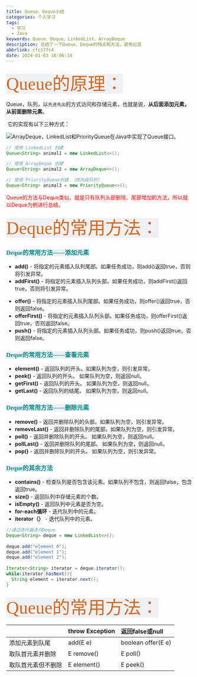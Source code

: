 ```yaml
---
title: Queue、Deque小结
categories: 个人学习
tags:
  - 学习
  - Java
keywords: Queue、Deque、LinkedList、ArrayDeque
description: 总结了一下Queue、Deque的特点和方法，避免记混
abbrlink: cfc17fc4
date: 2024-01-03 16:06:14
---
```


<font face="楷体" size=24><span style="background:#eef0f4;color:Chocolate">Queue的原理：</span></font>

​        Queue，队列，以`先进先出`的方式访问和存储元素，也就是说，**从后面添加元素，从前面删除元素**。

​		它的实现有以下三种方式：

![ArrayDeque，LinkedList和PriorityQueue在Java中实现了Queue接口。](https://real-jack.oss-cn-beijing.aliyuncs.com/undefinedqueue-interface.png)

```java
// 使用 LinkedList 创建
Queue<String> animal1 = new LinkedList<>();

// 使用 ArrayDeque 创建
Queue<String> animal2 = new ArrayDeque<>();

// 使用 PriorityQueue创建 （优先级队列）
Queue<String> animal3 = new PriorityQueue<>();
```



<font color="red">Queue的方法与Deque类似，就是只有队列头部删除、尾部增加的方法，所以就以Deque为例进行总结。</font>



<font face="楷体" size=24><span style="background:#eef0f4;color:Chocolate">Deque的常用方法：</span></font>

### <font face="楷体"><span style="background:#eef0f4;color:DarkCyan">Deque的常用方法——添加元素</span></font>

* **add()** - 将指定的元素插入队列尾部。如果任务成功，则add()返回true，否则将引发异常。
* **addFirst()** - 将指定的元素插入队列头部。如果任务成功，则addFirst()返回true，否则将引发异常。
- **offer()** - 将指定的元素插入队列尾部。如果任务成功，则offer()返回true，否则返回false。
- **offerFirst()** - 将指定的元素插入队列头部。如果任务成功，则offerFirst()返回true，否则返回false。
- **push()** - 将指定的元素插入队列头部。如果任务成功，则push()返回true，否则返回false。



### <font face="楷体"><span style="background:#eef0f4;color:DarkCyan">Deque的常用方法——查看元素</span></font>

- **element()** - 返回队列的开头。如果队列为空，则引发异常。
- **peek()** - 返回队列的开头。 如果队列为空，则返回null。
- **getFirst()** - 返回队列的开头。 如果队列为空，则返回null。
- **getLast()** - 返回队列的结尾。 如果队列为空，则返回null。



### <font face="楷体"><span style="background:#eef0f4;color:DarkCyan">Deque的常用方法——删除元素</span></font>

- **remove()** - 返回并删除队列的头部。如果队列为空，则引发异常。
- **removeLast()** - 返回并删除队列的尾部。如果队列为空，则引发异常。
- **poll()** - 返回并删除队列的开头。 如果队列为空，则返回null。
- **pollLast()** - 返回并删除队列的尾部。 如果队列为空，则返回null。
- **pop()** - 返回并删除队列的开头。 如果队列为空，则引发异常。



### <font face="楷体"><span style="background:#eef0f4;color:DarkCyan">Deque的其余方法</span></font>

* **contains()** - 检查队列是否包含该元素。如果队列不包含，则返回false，包含返回true。
* **size()** - 返回队列中存储元素的个数。
* **isEmpty()** - 返回队列中元素是否为空。
* **for-each循环** - 迭代队列中的元素。
* **iterator（）** - 迭代队列中的元素。

```java
//通过迭代器迭代Deque 
Deque<String> deque = new LinkedList<>();
 
deque.add("element 0");
deque.add("element 1");
deque.add("element 2");
 
Iterator<String> iterator = deque.iterator();
while(iterator.hasNext(){
  String element = iterator.next();
}
```



<font face="楷体" size=24><span style="background:#eef0f4;color:Chocolate">Queue的常用方法：</span></font>

|                    | throw Exception | 返回false或null    |
| :----------------- | :-------------- | :----------------- |
| 添加元素到队尾     | add(E e)        | boolean offer(E e) |
| 取队首元素并删除   | E remove()      | E poll()           |
| 取队首元素但不删除 | E element()     | E peek()           |
